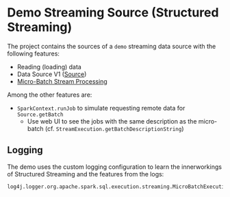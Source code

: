 # Demo Streaming Source (Structured Streaming)

The project contains the sources of a `demo` streaming data source with the following features:

* Reading (loading) data
* Data Source V1 ([Source](https://jaceklaskowski.gitbooks.io/spark-structured-streaming/spark-sql-streaming-Source.html)) 
* [Micro-Batch Stream Processing](https://jaceklaskowski.gitbooks.io/spark-structured-streaming/spark-sql-streaming-micro-batch-stream-processing.html)

Among the other features are:

* `SparkContext.runJob` to simulate requesting remote data for `Source.getBatch`
    * Use web UI to see the jobs with the same description as the micro-batch (cf. `StreamExecution.getBatchDescriptionString`)

## Logging

The demo uses the custom logging configuration to learn the innerworkings of Structured Streaming and the features from the logs:

```
log4j.logger.org.apache.spark.sql.execution.streaming.MicroBatchExecution=ALL
```